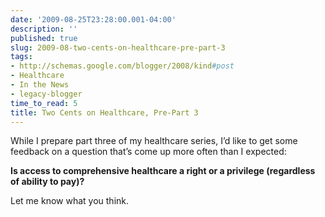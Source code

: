```yaml
---
date: '2009-08-25T23:28:00.001-04:00'
description: ''
published: true
slug: 2009-08-two-cents-on-healthcare-pre-part-3
tags:
- http://schemas.google.com/blogger/2008/kind#post
- Healthcare
- In the News
- legacy-blogger
time_to_read: 5
title: Two Cents on Healthcare, Pre-Part 3
---
```



While I prepare part three of my healthcare series, I’d like to get some feedback on a question that’s come up more often than I expected:

**Is access to comprehensive healthcare a right or a privilege (regardless of ability to pay)?**

Let me know what you think.